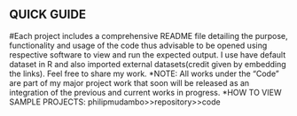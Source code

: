 ## QUICK GUIDE 
#Each project includes a comprehensive README file detailing the purpose, functionality  and usage of the code thus advisable to be opened using respective software to view and run the expected output. I use have default dataset in R and also imported external datasets(credit given by embedding the links). Feel free to share my work.
*NOTE: All works under the “Code” are part of my major project work that soon will be released as an integration of the previous and current works in progress.
*HOW TO VIEW SAMPLE PROJECTS: philipmudambo>>repository>>code
